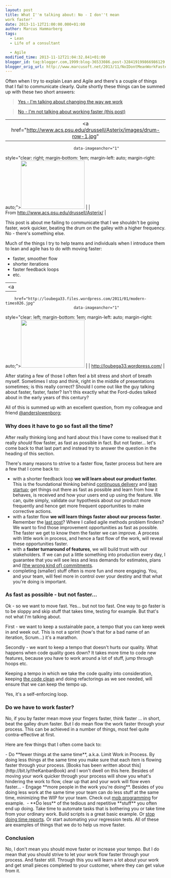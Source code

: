 ```yaml
---
layout: post
title: What I''m talking about: No - I don''t mean
work faster'
date: 2013-11-12T21:00:00.000+01:00
author: Marcus Hammarberg
tags:
  - Lean
  - Life of a consultant

  - Agile
modified_time: 2013-11-12T21:04:32.841+01:00
blogger_id: tag:blogger.com,1999:blog-36533086.post-328419199866986129
blogger_orig_url: http://www.marcusoft.net/2013/11/NoIDontMeanWorkFaster.html
---
```



<div dir="ltr" style="text-align: left;" trbidi="on">

Often when I try to explain Lean and Agile and there's a couple of
things that I fail to communicate clearly. Quite shortly these things
can be summed up with these two short answers:

> <a href="http://www.marcusoft.net/2013/10/YesITalkAboutChange.html"
> target="_blank">Yes - I'm talking about changing the way we work</a>

> <a href="http://www.marcusoft.net/2013/11/NoIDontMeanWorkFaster.html"
> target="_blank">No - I'm not talking about working faster (this
> post)</a>

|                                                                                       |
|:-------------------------------------------------------------------------------------:|
|        <a href="http://www.acs.psu.edu/drussell/Asterix/images/drum-row-1.jpg"
                                  data-imageanchor="1"
  style="clear: right; margin-bottom: 1em; margin-left: auto; margin-right: auto;"><img
           src="http://www.acs.psu.edu/drussell/Asterix/images/drum-row-1.jpg"
                    data-border="0" width="200" height="152" /></a>                     |
|                     From http://www.acs.psu.edu/drussell/Asterix/                     |

This post is about me failing to communicate that I we shouldn't be
going faster, work quicker, beating the drum on the galley with a higher
frequency. No - there's something else.


Much of the things I try to help teams and
individuals when I introduce them to lean and agile has to do with
moving faster:

-   faster, smoother flow
-   shorter iterations
-   faster feedback loops
-   etc. 

<div>

|                                                                                      |
|:------------------------------------------------------------------------------------:|
|                                          <a
        href="http://loubega33.files.wordpress.com/2011/01/modern-times026.jpg"
                                  data-imageanchor="1"
  style="clear: left; margin-bottom: 1em; margin-left: auto; margin-right: auto;"><img
         src="http://loubega33.files.wordpress.com/2011/01/modern-times026.jpg"
                    data-border="0" width="200" height="150" /></a>                    |
|                           http://loubega33.wordpress.com/                            |

After stating a few of those I often feel a bit stress and short of
breath myself. Sometimes I stop and think, right in the middle of
presentations sometimes; is this really correct? Should I come out like
the guy talking about faster, faster, faster? Isn't this exactly what
the Ford-dudes talked about in the early years of this century? 

</div>

<div>
</div>

<div>

All of this is summed up with an excellent question, from my colleague
and friend [@anderslowenborg](https://twitter.com/anderslowenborg);

</div>

### Why does it have to go so fast all the time?

<div>

After really thinking long and hard about this I have come to realised
that it really *should* flow faster, as fast as possible in fact. But
not faster... let's come back to that last part and instead try to
answer the question in the heading of this section. 

</div>

<div>
</div>

<div>

There's many reasons to strive to a faster flow, faster process but here
are a few that I come back to:

</div>

<div>

-   with a shorter feedback loop **we will learn about our product
    faster.** This is the foundational thinking behind [continuous
    delivery](http://continuousdelivery.com/) and [lean
    startup](http://theleanstartup.com/); get things out there as fast
    as possible and learn from how it behaves, is received and how your
    users end up using the feature. We can, quite simply, validate our
    hypothesis about our product more frequently and hence get more
    frequent opportunities to make corrective actions.
-   with a faster flow **we will learn things faster about our process
    faster**. Remember the [last
    post](http://www.marcusoft.net/2013/10/YesITalkAboutChange.html)?
    Where I called agile methods problem finders? We want to find those
    improvement opportunities as fast as possible. The faster we get to
    know them the faster we can improve. A process with little work in
    process, and hence a fast flow of the work, will reveal these
    opportunities faster.  
-   with a **faster turnaround of features**, we will build trust with
    our stakeholders. If we can put a little something into production
    every day, I guarantee that you will see less and less demands for
    estimates, plans and <a
    href="http://www.marcusoft.net/2013/09/commitment-can-only-emerge-it-can-be.html"
    target="_blank">(the wrong kind of) commitments</a>.
-   completing (smaller) stuff often is more fun and more engaging. You,
    and your team, will feel more in control over your destiny and that
    what you're doing is important. 

### As fast as possible - but not faster...

</div>

<div>

Ok - so we want to move fast. Yes... but not too fast. One way to go
faster is to be sloppy and skip stuff that takes time, testing for
example. But that's not what I'm talking about. 

</div>

<div>
</div>

<div>

First - we want to keep a sustainable pace, a tempo that you can keep
week in and week out. This is not a sprint (how's that for a bad name of
an iteration, Scrum...) it's a marathon. 

</div>

<div>
</div>

<div>

Secondly - we want to keep a tempo that doesn't hurts our quality. What
happens when code quality goes down? It takes more time to code new
features, because you have to work around a lot of stuff, jump through
hoops etc. 

</div>

<div>

Keeping a tempo in which we take the code quality into consideration,
keeping <a
href="http://www.amazon.com/Clean-Code-Handbook-Software-Craftsmanship/dp/0132350882"
target="_blank">the code clean</a> and doing refactorings as we see
needed, will ensure that we can keep the tempo up. 

</div>

<div>

Yes, it's a self-enforcing loop. 

</div>

### Do we have to work faster?

<div style="text-align: left;">

No, if you by faster mean move your fingers faster, think faster ... in
short, beat the galley drum faster. But I do mean flow the work faster
through your process. This can be achieved in a number of things, most
feel quite contra-effective at first. 

</div>

<div style="text-align: left;">

Here are few things that I often come back to:  

</div>
-   Do **fewer things at the same time**, a.k.a. Limit Work in Process.
    By doing less things at the same time you make sure that each item
    is flowing faster through your process. [Books has been written
    about this](http://bit.ly/theKanbanBook) and I won't dwell on this
    here. Besides of moving your work quicker through your process will
    show you what's hindering the work to flow, clear up that and your
    work will flow even faster...
-   Engage **more people in the work you're doing**. Besides of you
    doing less work at the same time your team can do less stuff at the
    same time, minimizing the WIP for your team. Check out <a
    href="http://codebetter.com/marcushammarberg/2013/08/06/mob-programming/"
    target="_blank">mob programming</a> for example. 
-   **Do less** of the tedious and repetitive **stuff** you often end up
    doing. Take time to automate tasks that is bothering you or take
    time from your ordinary work. Build scripts is a great basic
    example. Or
    <a href="http://blog.crisp.se/2010/10/26/henrikkniberg/1288048980000"
    target="_blank">stop doing time reports</a>. Or start automating
    your regression tests. All of these are examples of things that we
    do to help us move faster. 

### Conclusion

<div>

No, I don't mean you should move faster or increase your tempo. But I do
mean that you should strive to let your work flow faster through your
process. And faster still. Through this you will learn a lot about your
work and get small pieces completed to your customer, where they can get
value from it. 

</div>

</div>

